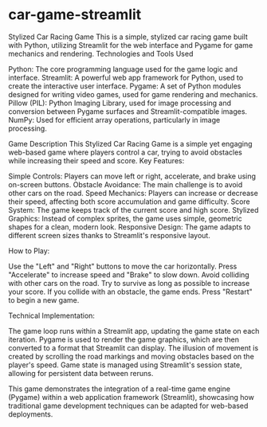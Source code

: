 # car-game-streamlit

Stylized Car Racing Game
This is a simple, stylized car racing game built with Python, utilizing Streamlit for the web interface and Pygame for game mechanics and rendering.
Technologies and Tools Used

Python: The core programming language used for the game logic and interface.
Streamlit: A powerful web app framework for Python, used to create the interactive user interface.
Pygame: A set of Python modules designed for writing video games, used for game rendering and mechanics.
Pillow (PIL): Python Imaging Library, used for image processing and conversion between Pygame surfaces and Streamlit-compatible images.
NumPy: Used for efficient array operations, particularly in image processing.

Game Description
This Stylized Car Racing Game is a simple yet engaging web-based game where players control a car, trying to avoid obstacles while increasing their speed and score.
Key Features:

Simple Controls: Players can move left or right, accelerate, and brake using on-screen buttons.
Obstacle Avoidance: The main challenge is to avoid other cars on the road.
Speed Mechanics: Players can increase or decrease their speed, affecting both score accumulation and game difficulty.
Score System: The game keeps track of the current score and high score.
Stylized Graphics: Instead of complex sprites, the game uses simple, geometric shapes for a clean, modern look.
Responsive Design: The game adapts to different screen sizes thanks to Streamlit's responsive layout.

How to Play:

Use the "Left" and "Right" buttons to move the car horizontally.
Press "Accelerate" to increase speed and "Brake" to slow down.
Avoid colliding with other cars on the road.
Try to survive as long as possible to increase your score.
If you collide with an obstacle, the game ends.
Press "Restart" to begin a new game.

Technical Implementation:

The game loop runs within a Streamlit app, updating the game state on each iteration.
Pygame is used to render the game graphics, which are then converted to a format that Streamlit can display.
The illusion of movement is created by scrolling the road markings and moving obstacles based on the player's speed.
Game state is managed using Streamlit's session state, allowing for persistent data between reruns.

This game demonstrates the integration of a real-time game engine (Pygame) within a web application framework (Streamlit), showcasing how traditional game development techniques can be adapted for web-based deployments.
